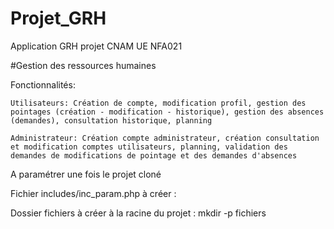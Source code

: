 # Projet_GRH
Application GRH projet CNAM UE NFA021

#Gestion des ressources humaines

Fonctionnalités:

    Utilisateurs: Création de compte, modification profil, gestion des pointages (création - modification - historique), gestion des absences (demandes), consultation historique, planning

    Administrateur: Création compte administrateur, création consultation et modification comptes utilisateurs, planning, validation des demandes de modifications de pointage et des demandes d'absences

A paramétrer une fois le projet cloné

Fichier includes/inc_param.php à créer :
<?php

define("HOST", "host_name");
define("USER", "mysql_user_name");
define("PWD", "mysql_user_password");
define("PORT", "mysql_port_number");
define("DBNAME", "grh");

?>

Dossier fichiers à créer à la racine du projet :
mkdir -p fichiers

